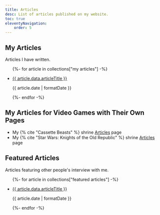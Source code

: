 ```yaml
---
title: Articles
desc: List of articles published on my website.
toc: true
eleventyNavigation:
    order: 5
---
```


## My Articles
Articles I have written.
<ul>
{%- for article in collections["my articles"] -%}
    <li>
        <p><a href="{{ article.url }}">{{ article.data.articleTitle }}</a></p>
        <p>{{ article.date | formatDate }}</p>
    </li>
{%- endfor -%}
</ul>

## My Articles for Video Games with Their Own Pages
* My {% cite "Cassette Beasts" %} shrine [Articles](/shrines/cassettebeasts/articles/) page
* My {% cite "Star Wars: Knights of the Old Republic" %} shrine [Articles](/shrines/starwarskotor/articles/) page

## Featured Articles
Articles featuring other people's interview with me.
<ul>
{%- for article in collections["featured articles"] -%}
    <li>
        <p><a href="{{ article.url }}">{{ article.data.articleTitle }}</a></p>
        <p>{{ article.date | formatDate }}</p>
    </li>
{%- endfor -%}
</ul>
